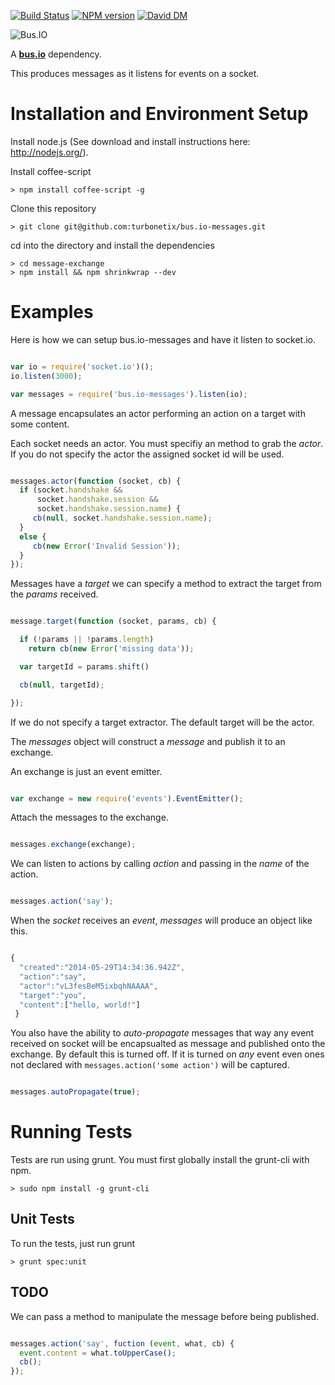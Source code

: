 [![Build Status](https://travis-ci.org/turbonetix/bus.io-messages.svg?branch=master)](https://travis-ci.org/turbonetix/bus.io-messages.git)
[![NPM version](https://badge.fury.io/js/bus.io-messages.svg)](http://badge.fury.io/js/bus.io-messages)
[![David DM](https://david-dm.org/turbonetix/bus.io-messages.png)](https://david-dm.org/turbonetix/bus.io.png)

![Bus.IO](https://raw.github.com/turbonetix/bus.io/master/logo.png)

A **[bus.io](https://www.npmjs.org/package/bus.io "Bus.io")** dependency.

This produces messages as it listens for events on a socket.

# Installation and Environment Setup

Install node.js (See download and install instructions here: http://nodejs.org/).

Install coffee-script

    > npm install coffee-script -g

Clone this repository

    > git clone git@github.com:turbonetix/bus.io-messages.git

cd into the directory and install the dependencies

    > cd message-exchange
    > npm install && npm shrinkwrap --dev

# Examples

Here is how we can setup bus.io-messages and have it listen to socket.io.

```javascript

var io = require('socket.io')();
io.listen(3000);

var messages = require('bus.io-messages').listen(io);

```

A message encapsulates an actor performing an action on a target with some content.

Each socket needs an actor.  You must specifiy an method to grab the *actor*.  If you do
not specify the actor the assigned socket id will be used.

```javascript

messages.actor(function (socket, cb) {
  if (socket.handshake && 
      socket.handshake.session &&
      socket.handshake.session.name) {
     cb(null, socket.handshake.session.name);
  }
  else {
     cb(new Error('Invalid Session'));
  }
});

```
Messages have a *target* we can specify a method to extract the target from the *params* received.

```javascript

message.target(function (socket, params, cb) {

  if (!params || !params.length)
    return cb(new Error('missing data'));

  var targetId = params.shift()

  cb(null, targetId);

});

```

If we do not specify a target extractor.  The default target will be the actor.

The *messages* object will construct a *message* and publish it to an exchange.

An exchange is just an event emitter.

```javascript

var exchange = new require('events').EventEmitter();

```

Attach the messages to the exchange.

```javascript

messages.exchange(exchange);

```

We can listen to actions by calling *action* and passing in the *name* of the action.

```javascript

messages.action('say');

```

When the *socket* receives an *event*, *messages* will produce an object like this.

```javascript

{
  "created":"2014-05-29T14:34:36.942Z",
  "action":"say",
  "actor":"vL3fesBeM5ixbqhNAAAA",
  "target":"you",
  "content":["hello, world!"]
 }

```

You also have the ability to *auto-propagate* messages that way any event 
received on socket will be encapsualted as message and published onto the
exchange.  By default this is turned off.  If it is turned on *any* event
even ones not declared with `messages.action('some action')` will be
captured.

```javascript

messages.autoPropagate(true);

```

# Running Tests

Tests are run using grunt.  You must first globally install the grunt-cli with npm.

    > sudo npm install -g grunt-cli

## Unit Tests

To run the tests, just run grunt

    > grunt spec:unit

## TODO

We can pass a method to manipulate the message before being published.

```javascript

messages.action('say', fuction (event, what, cb) {
  event.content = what.toUpperCase();
  cb();
});

```
